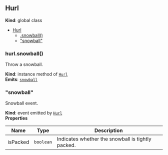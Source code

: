<a name="Hurl"></a>
## Hurl
**Kind**: global class  

* [Hurl](#Hurl)
    * [.snowball()](#Hurl+snowball)
    * ["snowball"](#Hurl+event_snowball)

<a name="Hurl+snowball"></a>
### hurl.snowball()
Throw a snowball.

**Kind**: instance method of <code>[Hurl](#Hurl)</code>  
**Emits**: <code>[snowball](#Hurl+event_snowball)</code>  
<a name="Hurl+event_snowball"></a>
### "snowball"
Snowball event.

**Kind**: event emitted by <code>[Hurl](#Hurl)</code>  
**Properties**

| Name | Type | Description |
| --- | --- | --- |
| isPacked | <code>boolean</code> | Indicates whether the snowball is tightly packed. |

